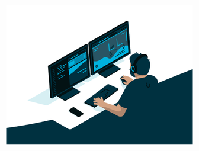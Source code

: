 <p align="center">
  <img width="635" src="https://github.com/Chudopal/Chudopal/blob/master/code.gif?raw=true" alt="Hey I'm Aliaxandr Chudapal">
</p>
